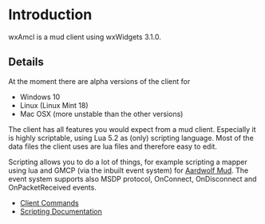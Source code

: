 
# Introduction #

wxAmcl is a mud client using wxWidgets 3.1.0.


## Details ##

At the moment there are alpha versions of the client for

  * Windows 10
  * Linux (Linux Mint 18)
  * Mac OSX (more unstable than the other versions)

The client has all features you would expect from a mud client.
Especially it is highly scriptable, using Lua 5.2 as (only) scripting language.
Most of the data files the client uses are lua files and therefore easy to edit.

Scripting allows you to do a lot of things, for example scripting a mapper using lua and GMCP (via the inbuilt event system) for [Aardwolf Mud](http://aardwolf.com).
The event system supports also MSDP protocol, OnConnect, OnDisconnect and OnPacketReceived events.


  * [Client Commands](ClientCommands.md)
  * [Scripting Documentation](ScriptingDocs.md)

